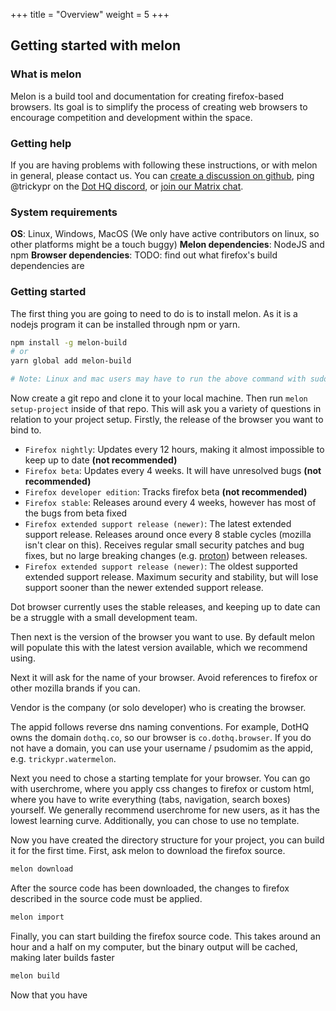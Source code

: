 +++
title = "Overview"
weight = 5
+++

## Getting started with melon

### What is melon

Melon is a build tool and documentation for creating firefox-based browsers. Its goal is to simplify the process of creating web browsers to encourage competition and development within the space.

### Getting help

If you are having problems with following these instructions, or with melon in general, please contact us. You can [create a discussion on github](https://github.com/dothq/melon/discussions/new), ping @trickypr on the [Dot HQ discord](https://dothq.link/dsc), or [join our Matrix chat](https://dothq.link/matrix).

### System requirements

**OS**: Linux, Windows, MacOS (We only have active contributors on linux, so other platforms might be a touch buggy)
**Melon dependencies**: NodeJS and npm
**Browser dependencies**: TODO: find out what firefox's build dependencies are

### Getting started

The first thing you are going to need to do is to install melon. As it is a nodejs program it can be installed through npm or yarn.

```sh
npm install -g melon-build
# or
yarn global add melon-build

# Note: Linux and mac users may have to run the above command with sudo
```

Now create a git repo and clone it to your local machine. Then run `melon setup-project` inside of that repo. This will ask you a variety of questions in relation to your project setup. Firstly, the release of the browser you want to bind to.

- `Firefox nightly`: Updates every 12 hours, making it almost impossible to keep up to date **(not recommended)**
- `Firefox beta`: Updates every 4 weeks. It will have unresolved bugs **(not recommended)**
- `Firefox developer edition`: Tracks firefox beta **(not recommended)**
- `Firefox stable`: Releases around every 4 weeks, however has most of the bugs from beta fixed
- `Firefox extended support release (newer)`: The latest extended support release. Releases around once every 8 stable cycles (mozilla isn't clear on this). Receives regular small security patches and bug fixes, but no large breaking changes (e.g. [proton](https://www.omgubuntu.co.uk/2021/02/try-firefox-proton-redesign-ubuntu)) between releases.
- `Firefox extended support release (newer)`: The oldest supported extended support release. Maximum security and stability, but will lose support sooner than the newer extended support release.

Dot browser currently uses the stable releases, and keeping up to date can be a struggle with a small development team.

Then next is the version of the browser you want to use. By default melon will populate this with the latest version available, which we recommend using.

Next it will ask for the name of your browser. Avoid references to firefox or other mozilla brands if you can.

Vendor is the company (or solo developer) who is creating the browser.

The appid follows reverse dns naming conventions. For example, DotHQ owns the domain `dothq.co`, so our browser is `co.dothq.browser`. If you do not have a domain, you can use your username / psudomim as the appid, e.g. `trickypr.watermelon`.

Next you need to chose a starting template for your browser. You can go with userchrome, where you apply css changes to firefox or custom html, where you have to write everything (tabs, navigation, search boxes) yourself. We generally recommend userchrome for new users, as it has the lowest learning curve. Additionally, you can chose to use no template.

Now you have created the directory structure for your project, you can build it for the first time. First, ask melon to download the firefox source.

```sh
melon download
```

After the source code has been downloaded, the changes to firefox described in the source code must be applied.

```sh
melon import
```

Finally, you can start building the firefox source code. This takes around an hour and a half on my computer, but the binary output will be cached, making later builds faster

```sh
melon build
```

Now that you have
